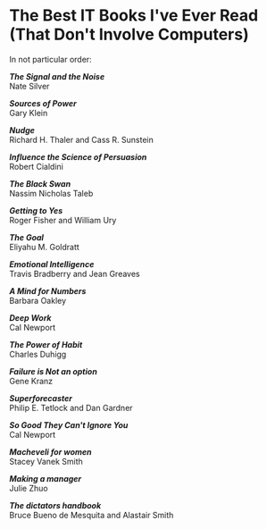 # The Best IT Books I've Ever Read (That Don't Involve Computers)

In not particular order:

***The Signal and the Noise***  
Nate Silver

***Sources of Power***  
Gary Klein

***Nudge***  
Richard H. Thaler and Cass R. Sunstein

***Influence the Science of Persuasion***  
Robert Cialdini

***The Black Swan***  
Nassim Nicholas Taleb

***Getting to Yes***  
Roger Fisher and William Ury

***The Goal***  
Eliyahu M. Goldratt

***Emotional Intelligence***  
Travis Bradberry and Jean Greaves

***A Mind for Numbers***  
Barbara Oakley

***Deep Work***  
Cal Newport

***The Power of Habit***  
Charles Duhigg

***Failure is Not an option***  
Gene Kranz

***Superforecaster***  
Philip E. Tetlock and Dan Gardner

***So Good They Can't Ignore You***  
Cal Newport

***Macheveli for women***  
Stacey Vanek Smith

***Making a manager***  
Julie Zhuo

***The dictators handbook***  
Bruce Bueno de Mesquita and Alastair Smith
